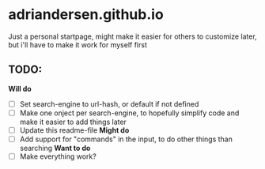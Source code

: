 # adriandersen.github.io

Just a personal startpage, might make it easier for others to customize later, but i'll have to make it work for myself first


## TODO:
**Will do**
- [ ] Set search-engine to url-hash, or default if not defined
- [ ] Make one onject per search-engine, to hopefully simplify code and make it easier to add things later
- [ ] Update this readme-file
**Might do**
- [ ] Add support for "commands" in the input, to do other things than searching
**Want to do**
- [ ] Make everything work?
